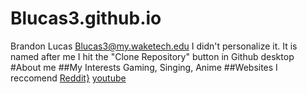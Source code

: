 # Blucas3.github.io
Brandon Lucas Blucas3@my.waketech.edu
I didn't personalize it. 
It is named after me
I hit the "Clone Repository" button in Github desktop
#About me 
##My Interests Gaming, Singing, Anime
##Websites I reccomend [Reddit}](www.reddit.com) [youtube](www.youtube.com) 
